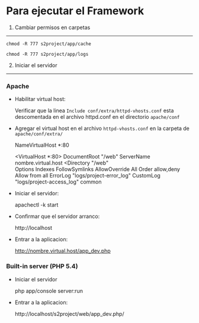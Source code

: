 Para ejecutar el Framework
==========================


1) Cambiar permisos en carpetas
-------------------------------

	chmod -R 777 s2project/app/cache

	chmod -R 777 s2project/app/logs

2) Iniciar el servidor
----------------------

### Apache

 * Habilitar virtual host:
		 
	Verificar que la linea `Include conf/extra/httpd-vhosts.conf` esta descomentada en el archivo httpd.conf en el directorio `apache/conf`
		
 * Agregar el virtual host en el archivo `httpd-vhosts.conf` en la carpeta de `apache/conf/extra/`
		  
	NameVirtualHost *:80

	<VirtualHost *:80>
		DocumentRoot "<path-to-s2project>/web"
		ServerName nombre.virtual.host
		<Directory  "<path-to-s2project>/web"				
			Options Indexes FollowSymlinks
			AllowOverride All
			Order allow,deny
			Allow from all
		</Directory>
		ErrorLog "logs/project-error_log"
		CustomLog "logs/project-access_log" common
	</VirtualHost>

 * Iniciar el servidor:
 
 	apachectl -k start

 * Confirmar que el servidor arranco: 

	http://localhost

 * Entrar a la aplicacion: 

	http://nombre.virtual.host/app_dev.php

		
### Built-in server (PHP 5.4)

 * Iniciar el servidor
 	
	php app/console server:run 

 * Entrar a la aplicacion: 
 
 	http://localhost/s2project/web/app_dev.php/
